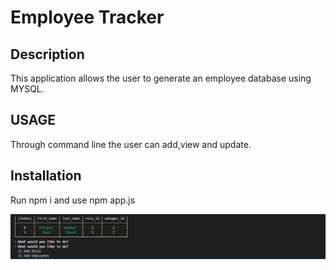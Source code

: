 #  Employee Tracker

## Description
This application allows the user to generate an employee database using MYSQL.

## USAGE 
Through command line the user can add,view and update. 

## Installation 
Run npm i 
and use npm app.js

![GitHub Logo](screen.png)

